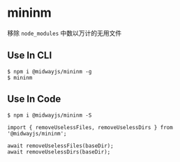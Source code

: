 # mininm
移除 `node_modules` 中数以万计的无用文件

## Use In CLI
```shell
$ npm i @midwayjs/mininm -g
$ mininm
```

## Use In Code

```shell
$ npm i @midwayjs/mininm -S
```

```TS
import { removeUselessFiles, removeUselessDirs } from '@midwayjs/mininm';

await removeUselessFiles(baseDir);
await removeUselessDirs(baseDir);
```
